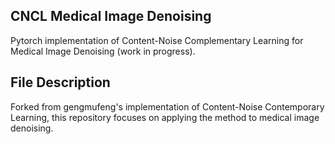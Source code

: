 ## CNCL Medical Image Denoising

Pytorch implementation of Content-Noise Complementary Learning for Medical Image Denoising (work in progress).

## File Description
Forked from gengmufeng's implementation of Content-Noise Contemporary Learning, this repository focuses on applying the method to medical image denoising.
